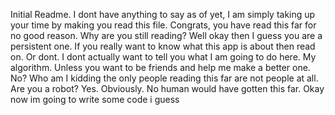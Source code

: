 Initial Readme. I dont have anything to say as of yet, I am simply taking up your time by making you read this file. Congrats, you have read this far for no good reason. Why are you still reading? Well okay then I guess you are a persistent one. If you really want to know what this app is about then read on. Or dont. I dont actually want to tell you what I am going to do here. My algorithm. Unless you want to be friends and help me make a better one. No? Who am I kidding the only people reading this far are not people at all. Are you a robot? Yes. Obviously. No human would have gotten this far. 
Okay now im going to write some code i guess
